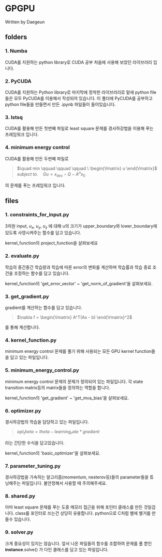# GPGPU
Written by Daegeun

## folders
### 1. Numba
CUDA를 지원하는 python library로 CUDA 공부 처음에 사용해 보았던 라이브러리 입니다.

### 2. PyCUDA
CUDA를 지원하는 Python library로 마지막에 정착한 라이브러리로 밑에 python file들은 모두 PyCUDA를 이용해서 작성되어 있습니다. 
이 폴더에 PyCUDA를 공부하고 python file들을 만들면서 만든 .ipynb 파일들이 들어있습니다.

### 3. lstsq
CUDA를 활용해 만든 첫번쨰 파일로 least square 문제를 경사하강법을 이용해 푸는 프레임워크 입니다.

### 4. minimum energy control
CUDA를 활용해 만든 두번째 파일로 
> $\quad min \qquad \qquad \qquad \ \begin{Vmatrix} u \end{Vmatrix}$ <br> 
> $subject\ to.\quad Gu = x_{des} - Q - A^nx_0$ <br> 

의 문제를 푸는 프레임워크 입니다.

## files
### 1. constraints_for_input.py
3차원 input, $u_x$, $u_y$, $u_z$ 에 대해 u의 크기가 upper_boundary와 lower_boundary에 있도록 사영시켜주는 함수를 담고 있습니다.

kernel_function의 project_function을 살펴보세요

### 2. evaluate.py
학습의 중간중간 학습량과 학습에 따른 error의 변화를 계산하며 학습률과 학습 종료 조건을 조정하는 함수를 담고 있습니다.

kernel_function의 'get_error_vector' ~ 'get_norm_of_gradient'을 살펴보세요.

### 3. get_gradient.py
gradient를 계산하는 함수를 담고 있습니다.

> $\nabla f = \begin{Vmatrix} A^T(Ax - b) \end{Vmatrix}^2$<br>

를 통해 계산합니다.

### 4. kernel_function.py
minimum energy control 문제를 풀기 위해 사용되는 모든 GPU kernel function들을 담고 있는 파일입니다.

### 5. minimum_energy_control.py
minimum energy control 문제의 문제가 정의되어 있는 파일입니다. 각 state transition matrix등의 matrix들을 정의하는 역할을 합니다.

kernel_function의 'get_gradient' ~ 'get_mva_bias'을 살펴보세요.

### 6. optimizer.py
경사하강법의 학습을 담당하고 있는 파일입니다. 
>$opt_theta = theta - learning_rate * gradient$<br>

라는 간단한 수식을 담고있습니다.

kernel_function의 'basic_optimizer'을 살펴보세요.

### 7. parameter_tuning.py
경사하강법을 가속하는 알고리즘(momentum, nesterov등)들의 parameter들을 튜닝해주는 파일입니다. 불안정해서 사용할 때 주의해주세요.

### 8. shared.py
아마 least square 문제를 푸는 도중 메모리 접근을 위해 포인터 클래스를 만든 것일겁니다.
class를 포인터로 쓰는건 상당히 유용합니다.
python으로 C처럼 별에 별거를 만들수 있습니다.

### 9. solver.py
크게 중요성이 있지는 않습니다. 앞서 나온 파일들의 함수를 조합하여 문제를 풀 뿐인 __instance__.solve() 가 다인 클래스를 담고 있는 파일입니다.

